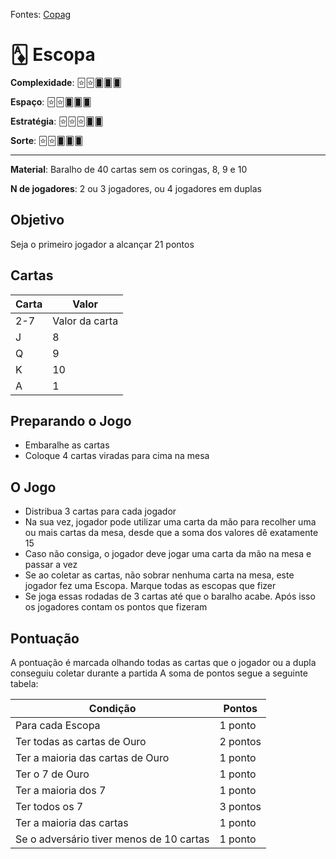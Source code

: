 Fontes: [Copag](https://www.copagloja.com.br/regras-jogos/escopa)


# 🃁 Escopa


**Complexidade**: 🃟🃟🂠🂠🂠

**Espaço**: 🃟🃟🂠🂠🂠

**Estratégia**: 🃟🃟🃟🂠🂠

**Sorte**: 🃟🃟🂠🂠🂠 

---

**Material**: Baralho de 40 cartas sem os coringas, 8, 9 e 10

**N de jogadores**: 2 ou 3 jogadores, ou 4 jogadores em duplas

## Objetivo

Seja o primeiro jogador a alcançar 21 pontos

## Cartas
| Carta | Valor |
|-|-|
|2-7|Valor da carta|
|J|8|
|Q|9|
|K|10|
|A|1|

## Preparando o Jogo

- Embaralhe as cartas
- Coloque 4 cartas viradas para cima na mesa


## O Jogo

- Distribua 3 cartas para cada jogador
- Na sua vez, jogador pode utilizar uma carta da mão para recolher uma ou mais cartas da mesa, desde que a soma dos valores dê exatamente 15
- Caso não consiga, o jogador deve jogar uma carta da mão na mesa e passar a vez
- Se ao coletar as cartas, não sobrar nenhuma carta na mesa, este jogador fez uma Escopa. Marque todas as escopas que fizer
- Se joga essas rodadas de 3 cartas até que o baralho acabe. Após isso os jogadores contam os pontos que fizeram

## Pontuação

A pontuação é marcada olhando todas as cartas que o jogador ou a dupla conseguiu coletar durante a partida
A soma de pontos segue a seguinte tabela:

| Condição | Pontos |
| -| -|
| Para cada Escopa| 1 ponto |
| Ter todas as cartas de Ouro | 2 pontos |
| Ter a maioria das cartas de Ouro | 1 ponto |
| Ter o 7 de Ouro | 1 ponto |
| Ter a maioria dos 7 | 1 ponto |
| Ter todos os 7 | 3 pontos |
| Ter a maioria das cartas | 1 ponto |
| Se o adversário tiver menos de 10 cartas | 1 ponto |